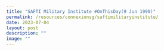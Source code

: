 ```yaml
---
title: "SAFTI Military Institute #OnThisDay(9 Jun 1990)"
permalink: /resources/connexionsg/saftimilitaryinstitute/
date: 2023-07-04
layout: post
description: ""
image: ""
---
```


